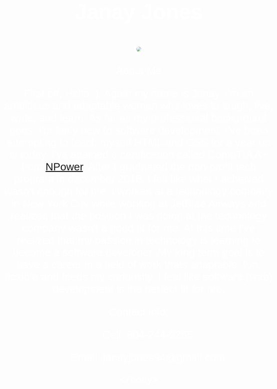 <!DOCTYPE html>
<head>
<h1> Janay Jones</h1>
<style>
body{
	text-align: center;
	background: url(action-astronomy-constellation-1274260.jpg);
	background-size: cover;
	color: white;
	font-size: 34px;
	font-family: sans-serif;
}
img { 
margin: 20px 0px 0px 0px;
border: 7px solid white;
border-radius: 20px;
opacity: .8;
}
</style>
</head>
<body>
<img src="IMG_0556.jpg">
<p> About Me</p>
<p> First off, Hello :). Again my name is Janay. I'm an ambitious and adaptable woman who loves to laugh, live, write, and learn. As far as my professional background goes. I'm fairly new to software development. I've been attempting to teach myself HTML and CSS for a year up til today. I've attained a certification called CompTIA A+ from <a href="https://www.npower.org/about/">NPower</a>. After I graduated the non-profit tech program in december 2018. I felt like what I acheived wasn't enough for me. I worked at a technology company in New York City while working at JetBlue Airways and realized that the position I was doing at the technology company wasn't a good fit for me. At this time I've realized that my passion in technology is learning to become a software developer. My long term goal is to have a career in a field of work thats adaptable, fun, flexible and feeds my curiousity. I feel like software (web) development is the perfect fit for me. </p>

<p> Contact info:
<ul> Cell: 804-244-9255</ul>
<ul> Email: janayjones94@gmail.com</ul>

</p>
<script>
	alert(" Welcome to my first landing page, enjoy Janay!")
</script>

	</body>
